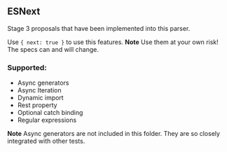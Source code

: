 ## ESNext

Stage 3 proposals that have been implemented into this parser.

Use `{ next: true }` to use this features. **Note** Use them at your own risk! The specs can and will change.

### Supported:

- Async generators
- Async Iteration
- Dynamic import
- Rest property
- Optional catch binding
- Regular expressions

**Note** Async generators are not included in this folder. They are so closely integrated with other tests.